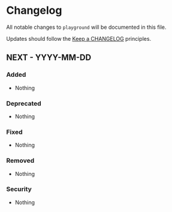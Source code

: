 # Changelog

All notable changes to `playground` will be documented in this file.

Updates should follow the [Keep a CHANGELOG](http://keepachangelog.com/) principles.

## NEXT - YYYY-MM-DD

### Added

* Nothing

### Deprecated

* Nothing

### Fixed

* Nothing

### Removed

* Nothing

### Security

* Nothing
